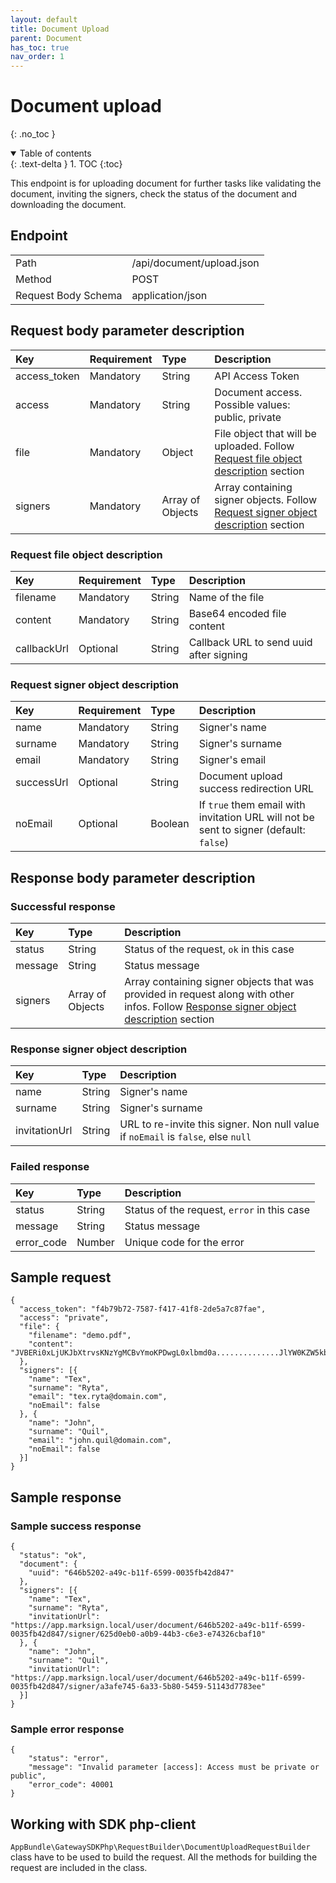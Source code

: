 ```yaml
---
layout: default
title: Document Upload
parent: Document
has_toc: true
nav_order: 1
---
```


# Document upload
{: .no_toc }

<details open markdown="block">
  <summary>
    Table of contents
  </summary>
  {: .text-delta }
1. TOC
{:toc}
</details>

This endpoint is for uploading document for further tasks like validating the document, inviting the signers, check the status of the document and downloading the document.

## Endpoint

<table>
  <tbody>
    <tr>
      <td>Path</td>
      <td>/api/document/upload.json</td>
    </tr>
    <tr>
      <td>Method</td>
      <td>POST</td>
    </tr>
    <tr>
      <td>Request Body Schema</td>
      <td>application/json</td>
    </tr>
  </tbody>
</table>

## Request body parameter description

| Key          |  Requirement | Type            | Description                                                                                                                |
| :---         |  :---        | :---            | :---                                                                                                                       |
| access_token |  Mandatory   | String          | API Access Token                                                                                                           |
| access       |  Mandatory   | String          | Document access. Possible values: public, private                                                                          |
| file         |  Mandatory   | Object          | File object that will be uploaded. Follow [Request file object description](#request-file-object-description) section      |
| signers      |  Mandatory   | Array of Objects | Array containing signer objects. Follow [Request signer object description](#request-signer-object-description) section   |

### Request file object description

| Key          | Requirement | Type    | Description                             |
| :---         | :---        | :---    | :---                                    |
| filename     | Mandatory   | String  | Name of the file                        |
| content      | Mandatory   | String  | Base64 encoded file content             |
| callbackUrl  | Optional    | String  | Callback URL to send uuid after signing |

### Request signer object description

| Key        | Requirement | Type    | Description                                                                             |
| :---       | :---        | :---    | :---                                                                                    |
| name       | Mandatory   | String  | Signer's name                                                                           |
| surname    | Mandatory   | String  | Signer's surname                                                                        |
| email      | Mandatory   | String  | Signer's email                                                                          |
| successUrl | Optional    | String  | Document upload success redirection URL                                                 |
| noEmail    | Optional    | Boolean | If `true` them email with invitation URL will not be sent to signer (default: `false`)  |

## Response body parameter description

### Successful response

| Key      | Type              | Description                                                                                                                                                                   |
| :---     | :---              | :---                                                                                                                                                                          |
| status   | String            | Status of the request, `ok` in this case                                                                                                                                      |
| message  | String            | Status message                                                                                                                                                                |
| signers  | Array of Objects  | Array containing signer objects that was provided in request along with other infos. Follow [Response signer object description](#response-signer-object-description) section |

### Response signer object description

| Key            | Type    | Description                                                                       |
| :---           | :---    | :---                                                                              |
| name           | String  | Signer's name                                                                     |
| surname        | String  | Signer's surname                                                                  |
| invitationUrl  | String  | URL to re-invite this signer. Non null value if `noEmail` is `false`, else `null` |

### Failed response

| Key        | Type    | Description                                 |
| :---       | :---    | :---                                        |
| status     | String  | Status of the request, `error` in this case |
| message    | String  | Status message                              |
| error_code | Number  | Unique code for the error                   |

## Sample request

```
{
  "access_token": "f4b79b72-7587-f417-41f8-2de5a7c87fae",
  "access": "private",
  "file": {
    "filename": "demo.pdf",
    "content": "JVBERi0xLjUKJbXtrvsKNzYgMCBvYmoKPDwgL0xlbmd0a..............JlYW0KZW5kb2JqCnN0YXJ0eHJlZgo1MDg5MwolJUVPRgo="
  },
  "signers": [{
    "name": "Tex",
    "surname": "Ryta",
    "email": "tex.ryta@domain.com",
    "noEmail": false
  }, {
    "name": "John",
    "surname": "Quil",
    "email": "john.quil@domain.com",
    "noEmail": false
  }]
}
```
## Sample response

### Sample success response

```
{
  "status": "ok",
  "document": {
    "uuid": "646b5202-a49c-b11f-6599-0035fb42d847"
  },
  "signers": [{
    "name": "Tex",
    "surname": "Ryta",
    "invitationUrl": "https://app.marksign.local/user/document/646b5202-a49c-b11f-6599-0035fb42d847/signer/625d0eb0-a0b9-44b3-c6e3-e74326cbaf10"
  }, {
    "name": "John",
    "surname": "Quil",
    "invitationUrl": "https://app.marksign.local/user/document/646b5202-a49c-b11f-6599-0035fb42d847/signer/a3afe745-6a33-5b80-5459-51143d7783ee"
  }]
}
```

### Sample error response

```
{
    "status": "error",
    "message": "Invalid parameter [access]: Access must be private or public",
    "error_code": 40001
}
```

## Working with SDK php-client

`AppBundle\GatewaySDKPhp\RequestBuilder\DocumentUploadRequestBuilder` class have to be used to build the request. All the methods for building the request are included in the class.
